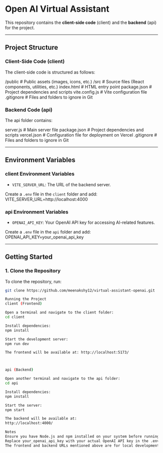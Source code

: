 # Open AI Virtual Assistant

This repository contains the **client-side code** (client) and the **backend** (api) for the project.

---

## Project Structure

### Client-Side Code (client)
The client-side code is structured as follows:

/public # Public assets (images, icons, etc.) /src # Source files (React components, utilities, etc.) index.html # HTML entry point package.json # Project dependencies and scripts vite.config.js # Vite configuration file .gitignore # Files and folders to ignore in Git


### Backend Code (api)
The api folder contains:

server.js # Main server file package.json # Project dependencies and scripts vercel.json # Configuration file for deployment on Vercel .gitignore # Files and folders to ignore in Git


---

## Environment Variables

### client Environment Variables
- `VITE_SERVER_URL`: The URL of the backend server.

Create a `.env` file in the `client` folder and add:
VITE_SERVER_URL=http://localhost:4000


### api Environment Variables
- `OPENAI_API_KEY`: Your OpenAI API key for accessing AI-related features.

Create a `.env` file in the `api` folder and add:
OPENAI_API_KEY=your_openai_api_key


---

## Getting Started

### 1. Clone the Repository
To clone the repository, run:
```bash
git clone https://github.com/meenakshy12/virtual-assistant-openai.git

Running the Project
client (Frontend)

Open a terminal and navigate to the client folder:
cd client

Install dependencies:
npm install

Start the development server:
npm run dev

The frontend will be available at: http://localhost:5173/



api (Backend)

Open another terminal and navigate to the api folder:
cd api

Install dependencies:
npm install

Start the server:
npm start

The backend will be available at:
http://localhost:4000/

Notes
Ensure you have Node.js and npm installed on your system before running the commands.
Replace your_openai_api_key with your actual OpenAI API key in the .env file for the API.
The frontend and backend URLs mentioned above are for local development.

